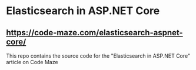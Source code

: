 # Elasticsearch in ASP.NET Core
## https://code-maze.com/elasticsearch-aspnet-core/ 
This repo contains the source code for the "Elasticsearch in ASP.NET Core" article on Code Maze
